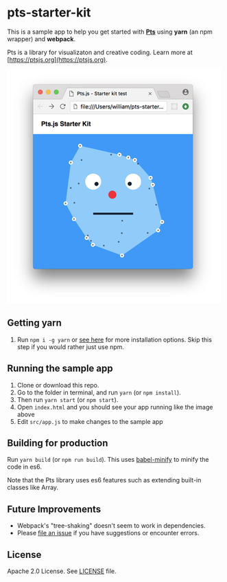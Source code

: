 # pts-starter-kit
This is a sample app to help you get started with **[Pts](https://ptsjs.org)**
using **yarn** (an npm wrapper)  and **webpack**.

Pts is a library for visualizaton and creative coding. Learn more at [https://ptsjs.org](https://ptsjs.org).

![screenshot](./screenshot.png)

## Getting yarn
1. Run `npm i -g yarn` or [see here](https://yarnpkg.com/docs/install/) for more
   installation options. Skip this step if you would rather just use npm.

## Running the sample app
1. Clone or download this repo.
2. Go to the folder in terminal, and run `yarn` (or `npm install`).
3. Then run `yarn start` (or `npm start`).
4. Open `index.html` and you should see your app running like the image above
5. Edit `src/app.js` to make changes to the sample app

## Building for production
Run `yarn build` (or `npm run build`). This uses [babel-minify](https://github.com/babel/minify) to minify the code in es6.

Note that the Pts library uses es6 features such as extending built-in classes like Array.

## Future Improvements
- Webpack's "tree-shaking" doesn't seem to work in dependencies.
- Please [file an issue](https://github.com/williamngan/pts-starter-kit/issues) if you have suggestions or encounter errors.

## License
Apache 2.0 License. See [LICENSE](./LICENSE.md) file.
